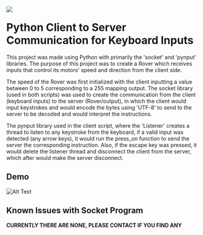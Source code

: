
<img align="left" src="https://i.imgur.com/fUMdZvH.png">

# Python Client to Server Communication for Keyboard Inputs

This project was made using Python with primarily the 'socket' and 'pynput' libraries. The purpose of this project was to create a Rover which receives inputs that control its motors' speed and direction from the client side. 

The speed of the Rover was first initialized with the client inputting a value between 0 to 5 corresponding to a 255 mapping output. The socket library (used in both scripts) was used to create the communication from the client (keyboard inputs) to the server (Rover/output), in which the client would input keystrokes and would encode the bytes using 'UTF-8' to send to the server to be decoded and would interpret the instructions. 

The pynput library used in the client script, where the 'Listener' creates a thread to listen to any keystroke from the keyboard, if a valid input was detected (any arrow keys), it would run the press_on function to send the server the corresponding instruction. Also, if the escape key was pressed, it would delete the listener thread and disconnect the client from the server, which after would make the server disconnect.


## Demo

![Alt Text](https://i.imgur.com/LuEhEHd.gif "Python socket script controller-to-Rover")

## Known Issues with Socket Program

**CURRENTLY THERE ARE NONE, PLEASE CONTACT IF YOU FIND ANY**


